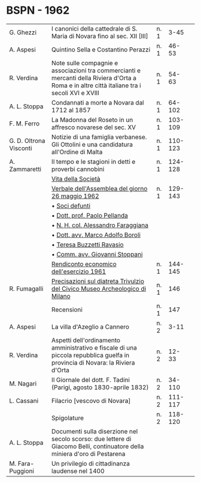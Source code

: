 # BSPN - 1962

<table>
    <tr>
        <td>G. Ghezzi</td>
        <td>I canonici della cattedrale di S. Maria di Novara fino al sec. XII [III]</td>
        <td>n. 1</td>
        <td>3-45</td>
        <td></td>
    </tr>
    <tr>
        <td>A. Aspesi</td>
        <td>Quintino Sella e Costantino Perazzi</td>
        <td>n. 1</td>
        <td>46-53</td>
        <td></td>
    </tr>
    <tr>
        <td>R. Verdina</td>
        <td>Note sulle compagnie e associazioni tra commercianti e mercanti della Riviera d'Orta a Roma e in altre citt&agrave;
            italiane tra i secoli XVI e XVIII
        </td>
        <td>n. 1</td>
        <td>54-63</td>
        <td></td>
    </tr>
    <tr>
        <td>A. L. Stoppa</td>
        <td>Condannati a morte a Novara dal 1712 al 1857</td>
        <td>n. 1</td>
        <td>64-102</td>
        <td></td>
    </tr>
    <tr>
        <td>F. M. Ferro</td>
        <td>La Madonna del Roseto in un affresco novarese del sec. XV</td>
        <td>n. 1</td>
        <td>103-109</td>
        <td></td>
    </tr>
    <tr>
        <td>G. D. Oltrona Visconti</td>
        <td>Notizie di una famiglia verbanese. Gli Ottolini e una candidatura all'Ordine di Malta</td>
        <td>n. 1</td>
        <td>110-123</td>
        <td></td>
    </tr>
    <tr>
        <td>A. Zammaretti</td>
        <td>Il tempo e le stagioni in detti e proverbi cannobini</td>
        <td>n. 1</td>
        <td>124-128</td>
        <td></td>
    </tr>
    <tr>
        <td></td>
        <td><a href="http://www.ssno.it/BSPNo/bspn_vita62.html#620">Vita della Societ&agrave;</a></td>
        <td></td>
        <td></td>
        <td></td>
    </tr>
    <tr>
        <td></td>
        <td><a href="http://www.ssno.it/BSPNo/bspn_vita62.html#621">Verbale dell'Assemblea del giorno 26 maggio 1962</a>
        </td>
        <td>n. 1</td>
        <td>129-143</td>
        <td></td>
    </tr>
    <tr>
        <td></td>
        <td>&bullet; <a href="http://www.ssno.it/BSPNo/bspn_vita62.html#623">Soci defunti</a></td>
        <td></td>
        <td></td>
        <td></td>
    </tr>
    <tr>
        <td></td>
        <td>&bullet; <a href="http://www.ssno.it/BSPNo/bspn_vita62.html#623-1">Dott. prof. Paolo Pellanda</a></td>
        <td></td>
        <td></td>
        <td></td>
    </tr>
    <tr>
        <td></td>
        <td>&bullet; <a href="http://www.ssno.it/BSPNo/bspn_vita62.html#623-2">N. H. col. Alessandro Faraggiana</a></td>
        <td></td>
        <td></td>
        <td></td>
    </tr>
    <tr>
        <td></td>
        <td>&bullet; <a href="http://www.ssno.it/BSPNo/bspn_vita62.html#623-3">Dott. avv. Marco Adolfo Boroli</a></td>
        <td></td>
        <td></td>
        <td></td>
    </tr>
    <tr>
        <td></td>
        <td>&bullet; <a href="http://www.ssno.it/BSPNo/bspn_vita62.html#623-4">Teresa Buzzetti Ravasio</a></td>
        <td></td>
        <td></td>
        <td></td>
    </tr>
    <tr>
        <td></td>
        <td>&bullet; <a href="http://www.ssno.it/BSPNo/bspn_vita62.html#623-5">Comm. avv. Giovanni Stoppani</a></td>
        <td></td>
        <td></td>
        <td></td>
    </tr>
    <tr>
        <td></td>
        <td><a href="http://www.ssno.it/BSPNo/bspn_vita62.html#622">Rendiconto economico dell'esercizio 1961</a></td>
        <td>n. 1</td>
        <td>144-145</td>
        <td></td>
    </tr>
    <tr>
        <td>R. Fumagalli</td>
        <td><a href="http://www.ssno.it/BSPNo/bspn_vita62.html#624">Precisazioni sul diatreta Trivulzio del Civico Museo
            Archeologico di Milano</a></td>
        <td>n. 1</td>
        <td>146</td>
        <td></td>
    </tr>
    <tr>
        <td></td>
        <td>Recensioni</td>
        <td>n. 1</td>
        <td>147</td>
        <td></td>
    </tr>
    <tr>
        <td>A. Aspesi</td>
        <td>La villa d'Azeglio a Cannero</td>
        <td>n. 2</td>
        <td>3-11</td>
        <td></td>
    </tr>
    <tr>
        <td>R. Verdina</td>
        <td>Aspetti dell'ordinamento amministrativo e fiscale di una piccola repubblica guelfa in provincia di Novara:
            la Riviera d'Orta
        </td>
        <td>n. 2</td>
        <td>12-33</td>
        <td></td>
    </tr>
    <tr>
        <td>M. Nagari</td>
        <td>Il Giornale del dott. F. Tadini (Parigi, agosto 1830-aprile 1832)</td>
        <td>n. 2</td>
        <td>34-110</td>
        <td></td>
    </tr>
    <tr>
        <td>L. Cassani</td>
        <td>Filacrio [vescovo di Novara]</td>
        <td>n. 2</td>
        <td>111-117</td>
        <td></td>
    </tr>
    <tr>
        <td></td>
        <td>Spigolature</td>
        <td>n. 2</td>
        <td>118-120</td>
        <td></td>
    </tr>
    <tr>
        <td>A. L. Stoppa</td>
        <td>Documenti sulla diserzione nel secolo scorso: due lettere di Giacomo Belli, continuatore della miniera d'oro
            di Pestarena
        </td>
        <td></td>
        <td></td>
    </tr>
    <tr>
        <td>M. Fara-Puggioni</td>
        <td>Un privilegio di cittadinanza laudense nel 1400</td>
        <td></td>
        <td></td>
    </tr>
</table>